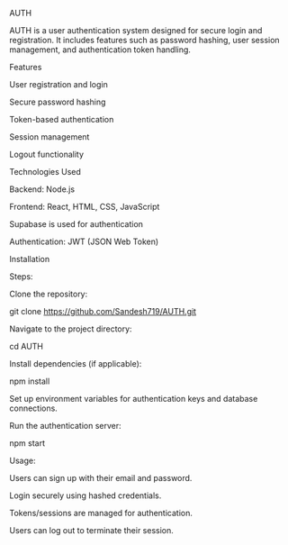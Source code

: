 AUTH

AUTH is a user authentication system designed for secure login and registration. It includes features such as password hashing, user session management, and authentication token handling.

Features

User registration and login

Secure password hashing

Token-based authentication

Session management

Logout functionality

Technologies Used

Backend: Node.js

Frontend: React, HTML, CSS, JavaScript

Supabase is used for authentication

Authentication: JWT (JSON Web Token)

Installation

Steps:

Clone the repository:

git clone https://github.com/Sandesh719/AUTH.git

Navigate to the project directory:

cd AUTH

Install dependencies (if applicable):

npm install

Set up environment variables for authentication keys and database connections.

Run the authentication server:

npm start

Usage:

Users can sign up with their email and password.

Login securely using hashed credentials.

Tokens/sessions are managed for authentication.

Users can log out to terminate their session.
